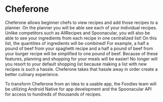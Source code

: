 # Cheferone

Cheferone allows beginner chefs to view recipes and add those recipes to a planner. On the planner you will be able see each of your individual recipes. Unlike competitors such as AllRecipes and Spoonacular, you will also be able to see your ingredients from each recipe in one centralized list! On this list, the quantities of ingredients will be combined! For example, a half a pound of beef from your spaghetti recipe and a half a pound of beef from your burger recipe will be simplified to one pound of beef. Because of these features, planning and shopping for your meals will be easier! No longer will you resort to your default shopping list because making a list with new recipes is such a hassle. Cheferone takes that hassle away in order create a better culinary experience. 

To transform Cheferone from an idea to a usable app, the Foodies team will be utilizing Android Native for app development and the Spoonacular API for access to hundreds of thousands of recipes. 
